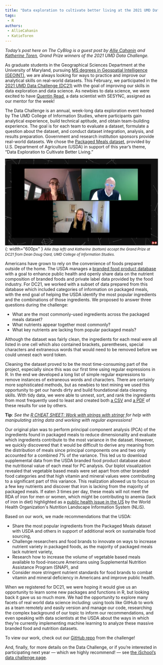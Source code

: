 ```yaml
---
title: "Data exploration to cultivate better living at the 2021 UMD Data Challenge"
tags:
 - R
authors: 
 - AllieCahanin
 - KatieToren
---
```


*Today’s post here on The CyBlog is a guest post by [Allie Cahanin][allie] and [Katherine Toren][katie], Grand Prize winners of the 2021 UMD Data Challenge.*

As graduate students in the Geographical Sciences Department at the University of Maryland, pursuing [MS degrees in Geospatial Intelligence (GEOINT)][geoint], we are always looking for ways to practice and improve our analytical skills on real-world datasets. This February, we participated in the [2021 UMD Data Challenge (DC21)][dc21] with the goal of improving our skills in data exploration and data science. As newbies to data science, we were excited to have [Quentin Read][quentin], a data scientist with SESYNC, assigned as our mentor for the week!

The Data Challenge is an annual, week-long data exploration event hosted by The UMD College of Information Studies, where participants gain analytical experience, build technical aptitude, and obtain team-building experience. The goal is for each team to evaluate a dataset, formulate a question about the dataset, and conduct dataset integration, analysis, and results preparation. Government and research institution sponsors provide real-world datasets. We chose the [Packaged Meals dataset][datasets], provided by U.S. Department of Agriculture (USDA) in support of this year’s theme, “Data Exploration to Cultivate Better Living.”

![data challenge award ceremony](/assets/images/dc21.png){: width="600px" }
<small><i>Allie (top left) and Katherine (bottom) accept the Grand Prize at DC21 from Dean Doug Oard, UMD College of Information Studies.</i></small>

Americans have grown to rely on the convenience of foods prepared outside of the home. The USDA manages a [branded food product database][bfpd] with a goal to enhance public health and openly share data on the nutrient composition of branded foods and private label data provided by the food industry. For DC21, we worked with a subset of data prepared from this database which included categories of information on packaged meals, with the end goal of helping the USDA identify the most popular ingredients and the combinations of those ingredients. We proposed to answer three questions during the challenge:

- What are the most commonly-used ingredients across the packaged meals dataset?
- What nutrients appear together most commonly?
- What key nutrients are lacking from popular packaged meals?

Although the dataset was fairly clean, the ingredients for each meal were all listed in one cell which also contained brackets, parentheses, special characters and extraneous words that would need to be removed before we could unnest each word token.

Cleaning the dataset proved to be the most time-consuming part of the project, especially since this was our first time using regular expressions in R. In the end we developed a long list of simple regular expressions to remove instances of extraneous words and characters. There are certainly more sophisticated methods, but as newbies to text mining we used this opportunity to get our hands dirty and build foundational data cleaning skills. With tidy data, we were able to unnest, sort, and rank the ingredients from most frequently used to least and created both [a CSV][csvresult] and [a PDF][pdfresult] of these results for use by others. 

**Tip**: *See the [R CHEAT SHEET: Work with strings with stringr][cheatsheet] for help with manipulating string data and working with regular expressions!*

Our original plan was to perform principal component analysis (PCA) of the ingredients found in packaged meals to reduce dimensionality and evaluate which ingredients contribute to the most variance in the dataset. However, we quickly discovered that it would be difficult to derive any meaning from the distribution of meals since principal components one and two only accounted for a combined 7% of the variance. This led us to download supplemental data from the USDA branded food product database about the nutritional value of each meal for PC analysis. Our biplot visualization revealed that vegetable based meals were set apart from other branded food categories and that high vitamin and mineral values were contributing to a significant part of this variance. This realization allowed us to focus on a few key nutrients and discover that iron is lacking from the majority of packaged meals. If eaten 3 times per day, these meals will not meet the RDA of iron for men or women, which might be contributing to anemia (lack of iron in diet) highlighted as a [public health issue in the US](https://www.who.int/data/nutrition/nlis/country-profile) by the World Health Organization's Nutrition Landscape Information System (NLiS).

Based on our work, we made recommendations that the USDA:

- Share the most popular ingredients from the Packaged Meals dataset with USDA and others in support of additional work on sustainable food sourcing,
- Challenge researchers and food brands to innovate on ways to increase nutrient variety in packaged foods, as the majority of packaged meals lack nutrient variety,
- Research how to increase the volume of vegetable based meals available to food-insecure Americans using Supplemental Nutrition Assistance Program (SNAP), and
- Consider more stringent nutrient standards for food brands to combat vitamin and mineral deficiency in Americans and improve public health.

When we registered for DC21, we were hoping it would give us an opportunity to learn some new packages and functions in R, but looking back it gave us so much more. We had the opportunity to explore many facets of real world data science including: using tools like GitHub to work as a team remotely and easily version and manage our code, researching the complex background of our topic to inform our recommendations, and even speaking with data scientists at the USDA about the ways in which they’re currently implementing machine learning to analyze these massive branded food and nutrition datasets.

To view our work, check out our [GitHub repo](https://github.com/allisoncahanin/packaged-meals-DC-21) from the challenge! 

And, finally, for more details on the Data Challenge, or if you’re interested in participating next year &mdash; which we highly recommend! &mdash; see [the iSchool’s data challenge page][dc21].

[allie]: https://www.linkedin.com/in/cahanin/
[katie]: https://www.linkedin.com/in/katieradketoren/  
[dc21]: https://datachallenge.ischool.umd.edu/
[geoint]: https://geospatial.umd.edu/education/master-science-geospatial-intelligence
[quentin]: https://www.sesync.org/users/qread
[datasets]: https://datachallenge.ischool.umd.edu/datasets/
[bfpd]: https://data.nal.usda.gov/dataset/usda-branded-food-products-database
[csvresult]: https://github.com/allisoncahanin/packaged-meals-DC-21/blob/main/top-ingredients.csv
[pdfresult]: https://github.com/allisoncahanin/packaged-meals-DC-21/blob/main/top-ingredients.pdf
[cheatsheet]: https://github.com/allisoncahanin/packaged-meals-DC-21/blob/main/r-strings-cheatsheet.pdf

